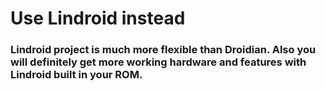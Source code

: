 # Use Lindroid instead

### Lindroid project is much more flexible than Droidian. Also you will definitely get more working hardware and features with Lindroid built in your ROM.
